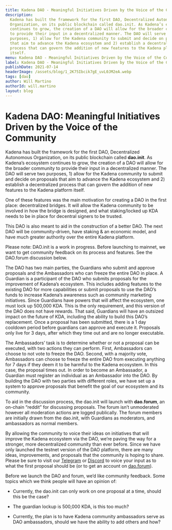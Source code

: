 ```yaml
---
title: Kadena DAO - Meaningful Initiatives Driven by the Voice of the Community
description:
  Kadena has built the framework for the first DAO, Decentralized Autonomous
  Organization, on its public blockchain called dao.init. As Kadena’s ecosystem
  continues to grow, the creation of a DAO will allow for the broader community
  to provide their input in a decentralized manner. The DAO will serve two
  purposes, 1) allow for the Kadena community to submit and decide on proposals
  that aim to advance the Kadena ecosystem and 2) establish a decentralized
  process that can govern the addition of new features to the Kadena platform
  itself.
menu: Kadena DAO - Meaningful Initiatives Driven by the Voice of the Community
label: Kadena DAO - Meaningful Initiatives Driven by the Voice of the Community
publishDate: 2021-07-14
headerImage: /assets/blog/1_2K75Ibcik7gE_uvL0JM2eA.webp
tags: [dao]
author: Will Martino
authorId: will.martino
layout: blog
---
```


# Kadena DAO: Meaningful Initiatives Driven by the Voice of the Community

Kadena has built the framework for the first DAO, Decentralized Autonomous
Organization, on its public blockchain called **dao.init**. As Kadena’s
ecosystem continues to grow, the creation of a DAO will allow for the broader
community to provide their input in a decentralized manner. The DAO will serve
two purposes, 1) allow for the Kadena community to submit and decide on
proposals that aim to advance the Kadena ecosystem and 2) establish a
decentralized process that can govern the addition of new features to the Kadena
platform itself.

One of these features was the main motivation for creating a DAO in the first
place: decentralized bridges. It will allow the Kadena community to be involved
in how the bridge is designed, and what staking/locked up KDA needs to be in
place for decentral signers to be trusted.

This DAO is also meant to aid in the construction of a better DAO. The next DAO
will be community-driven, have staking & an economic model, and have much
greater authority over the entire Kadena platform.

Please note: DAO.init is a work in progress. Before launching to mainnet, we
want to get community feedback on its process and features. See the DAO.forum
discussion below.

The DAO has two main parties, the Guardians who submit and approve proposals and
the Ambassadors who can freeze the entire DAO in place. A Guardian is a
participant of the DAO who submits proposals for the improvement of Kadena’s
ecosystem. This includes adding features to the existing DAO for more
capabilities or submit proposals to use the DAO’s funds to increase Kadena’s
awareness such as community marketing initiatives. Since Guardians have powers
that will affect the ecosystem, one must lock up 500,000 KDA. This is the only
requirement, and this version of the DAO does not have rewards. That said,
Guardians will have an outsized impact on the future of KDA, including the
ability to build this DAO’s replacement. Once a proposal has been submitted,
there is a 1 day cooldown period before guardians can approve and execute it.
Proposals only live for 3 days, after which they time out and are no longer
executable.

The Ambassadors’ task is to determine whether or not a proposal can be executed,
with two actions they can perform. First, Ambassadors can choose to not vote to
freeze the DAO. Second, with a majority vote, Ambassadors can choose to freeze
the entire DAO from executing anything for 7 days if they deem it to be harmful
to the Kadena ecosystem. In this case, the proposal times out. In order to
become an Ambassador, a Guardian must register an individual as an Ambassador
into the DAO. By building the DAO with two parties with different roles, we have
set up a system to approve proposals that benefit the goal of our ecosystem and
its community.

To aid in the discussion process, the dao.init will launch with **dao.forum**,
an on-chain “reddit” for discussing proposals. The forum isn’t unmoderated
however all moderation actions are logged publically. The forum members are
initially drawn from the dao.init, with Guardians as moderators, and ambassadors
as normal members.

By allowing the community to voice their ideas on initiatives that will improve
the Kadena ecosystem via the DAO, we’re paving the way for a stronger, more
decentralized community than ever before. Since we have only launched the
testnet version of the DAO platform, there are many ideas, improvements, and
proposals that the community is hoping to share. Please be sure to visit our
[Telegram](https://t.me/kadena_io) or [Discord](https://discord.io/kadena) to
voice your input as to what the first proposal should be (or to get an account
on
[dao.forum](https://kadena-io.github.io/dao.init-frontend/?app=forum&topicId=0&ui=topics)).

Before we launch the DAO and forum, we’d like community feedback. Some topics
which we think people will have an opinion of:

- Currently, the dao.init can only work on one proposal at a time, should this
  be the case?

- The guardian lockup is 500,000 KDA, is this too much?

- Currently, the plan is to have Kadena community ambassadors serve as DAO
  ambassadors, should we have the ability to add others and how?
